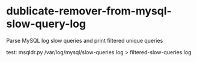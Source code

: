 # dublicate-remover-from-mysql-slow-query-log
Parse MySQL log slow queries and print filtered unique queries

test: msqldr.py /var/log/mysql/slow-queries.log > filtered-slow-queries.log
